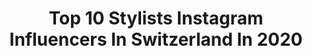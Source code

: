 ---
title: Top 10 Stylists Instagram Influencers In Switzerland In 2020
description: >-
  Find top stylists Instagram influencers in Switzerland in 2020. Most popular hashtags: #happysunday #happy #family #granola.
platform: Instagram
profiles:
  - username: "koelve"
    fullname: >-
      Elvira 🦋
    location: "Switzerland"
    followers: 11553
    engagement: 2730
    commentsToLikes: 0.153521
    id: ck0uetn9rm8rc0i19tbe58bm9
    verified: false
    hashtags: "#hoodie, #ontheskin, #family, #joan"
  - username: "croissantbrunch"
    fullname: >-
      amanda brooke
    location: "Switzerland"
    followers: 8998
    engagement: 183
    commentsToLikes: 0.199911
    id: ck14kaeyzok8e0i19mpn2031q
    verified: false
    hashtags: "#worklifebalance, #nomakeup, #sustainability, #minirodini"
  - username: "lizzie_outside"
    fullname: >-
      Lizzie Inside
    location: "Switzerland"
    followers: 39126
    engagement: 239
    commentsToLikes: 0.058667
    id: ck0vxeeg6yhnb0i19gxf2e615
    verified: true
    hashtags: "#life, #globalwarming, #climatechange, #mentalhealth"
  - username: "style_by_dby"
    fullname: >-
      debora sarai baumann
    location: "Switzerland"
    followers: 2827
    engagement: 571
    commentsToLikes: 0.053402
    id: ck133vf3pu9fx0i19ou7ou77w
    verified: false
    hashtags: "#boycrew, #quarantaine, #outdoor, #stillife"
  - username: "healthycooklife"
    fullname: >-
      Healthycooklife
    location: "Switzerland"
    followers: 44179
    engagement: 312
    commentsToLikes: 0.067636
    id: ck5zwwa1g6vvs0i14s0fivf58
    verified: false
    hashtags: "#madeinfrance, #cinamonroll, #peanut, #confiture"
  - username: "soulofsoraya"
    fullname: >-
      Soul of Soraya
    location: "Switzerland"
    followers: 14966
    engagement: 350
    commentsToLikes: 0.087308
    id: ck9wf1h52mv4d0j78uvgwzvxv
    verified: false
    hashtags: "#travelitalia, #magnolias, #exploremore, #bokaap"
  - username: "aishazwan"
    fullname: >-
      Aisha Rizwan Malik 🧿
    location: "Switzerland"
    followers: 41192
    engagement: 1322
    commentsToLikes: 0.001938
    id: ck6u2ih7gs0tq0j71q0gvxmhl
    verified: false
    hashtags: "#4daystogo, #oceanlife, #gramworthy, #vacaymood"
  - username: "sarah_fel"
    fullname: >-
      S a r a h  B r u n e l l a
    location: "Switzerland"
    followers: 110305
    engagement: 215
    commentsToLikes: 0.016682
    id: ck0tuwko98ztx0i19fwshv7od
    verified: false
    hashtags: "#lr, #tiramisu, #fettebiscottate"
  - username: "unpetitoiseaudanslacuisine"
    fullname: >-
      Healthy Food-Organic Food
    location: "Switzerland"
    followers: 7540
    engagement: 548
    commentsToLikes: 0.028614
    id: ck9wex88sm93v0j78f37ff0iy
    verified: false
    hashtags: "#eatmoreveggies, #charlottealimentaire, #latte, #zerowastelifestyle"
  - username: "minluna"
    fullname: >-
      MINLUNA
    location: "Switzerland"
    followers: 55243
    engagement: 117
    commentsToLikes: 0.016898
    id: ck6tz86mk866k0j71yle6egpb
    verified: false
    hashtags: "#synchroskin, #heyruminotes, #okthanksgooglephotos, #alivewithbeauty"
---